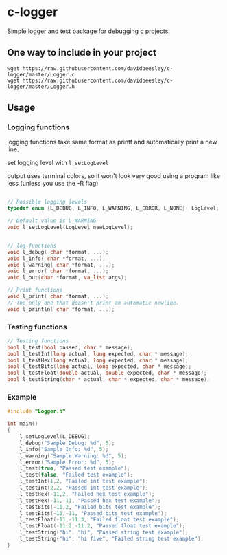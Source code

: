 # c-logger
Simple logger and test package for debugging c projects.

## One way to include in your project
```
wget https://raw.githubusercontent.com/davidbeesley/c-logger/master/Logger.c
wget https://raw.githubusercontent.com/davidbeesley/c-logger/master/Logger.h
```
## Usage

### Logging functions
logging functions take same format as printf and automatically print a new line.

set logging level with `l_setLogLevel`

output uses terminal colors, so it won't look very good using a program like less (unless you use the -R flag)
```c

// Possible logging levels
typedef enum {L_DEBUG, L_INFO, L_WARNING, L_ERROR, L_NONE}  LogLevel;

// Default value is L_WARNING
void l_setLogLevel(LogLevel newLogLevel);


// log functions
void l_debug( char *format, ...);
void l_info( char *format, ...);
void l_warning( char *format, ...);
void l_error( char *format, ...);
void l_out(char *format, va_list args);

// Print functions
void l_print( char *format, ...);
// The only one that doesn't print an automatic newline.
void l_println( char *format, ...);

```
### Testing functions
```c
// Testing functions
bool l_test(bool passed, char * message);
bool l_testInt(long actual, long expected, char * message);
bool l_testHex(long actual, long expected, char * message);
bool l_testBits(long actual, long expected, char * message);
bool l_testFloat(double actual, double expected, char * message);
bool l_testString(char * actual, char * expected, char * message);
```

### Example
```c
#include "Logger.h"

int main()
{
	l_setLogLevel(L_DEBUG);
	l_debug("Sample Debug: %d", 5);
	l_info("Sample Info: %d", 5);
	l_warning("Sample Warning: %d", 5);
	l_error("Sample Error: %d", 5);
	l_test(true, "Passed test example");
	l_test(false, "Failed test example");
	l_testInt(1,2, "Failed int test example");
	l_testInt(2,2, "Passed int test example");
	l_testHex(-11,2, "Failed hex test example");
	l_testHex(-11,-11, "Passed hex test example");
	l_testBits(-11,2, "Failed bits test example");
	l_testBits(-11,-11, "Passed bits test example");
	l_testFloat(-11,-11.3, "Failed float test example");
	l_testFloat(-11.2,-11.2, "Passed float test example");
	l_testString("hi", "hi", "Passed string test example");
	l_testString("hi", "hi five", "Failed string test example");
}
```
